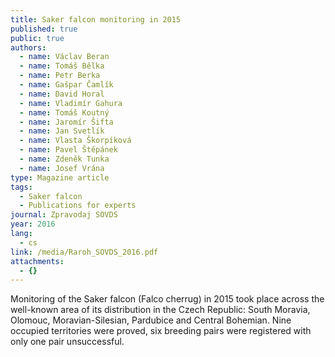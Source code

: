 ```yaml
---
title: Saker falcon monitoring in 2015
published: true
public: true
authors:
  - name: Václav Beran
  - name: Tomáš Bělka
  - name: Petr Berka
  - name: Gašpar Čamlík
  - name: David Horal
  - name: Vladimír Gahura
  - name: Tomáš Koutný
  - name: Jaromír Šifta
  - name: Jan Svetlík
  - name: Vlasta Škorpíková
  - name: Pavel Štěpánek
  - name: Zdeněk Tunka
  - name: Josef Vrána
type: Magazine article
tags:
  - Saker falcon
  - Publications for experts
journal: Zpravodaj SOVDS
year: 2016
lang:
  - cs
link: /media/Raroh_SOVDS_2016.pdf
attachments:
  - {}
---
```

Monitoring of the Saker falcon (Falco cherrug) in 2015 took place across the well-known area of its distribution in the Czech Republic: South Moravia, Olomouc, Moravian-Silesian, Pardubice and Central Bohemian. Nine occupied territories were proved, six breeding pairs were registered with only one pair unsuccessful.
